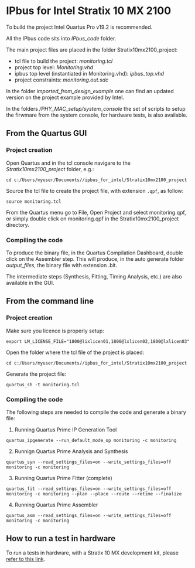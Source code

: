 # IPbus for Intel Stratix 10 MX 2100

To build the project Intel Quartus Pro v19.2 is recommended.

All the IPbus code sits into _IPbus_code_ folder.

The main project files are placed in the folder Stratix10mx2100_project:

- tcl file to build the project: _monitoring.tcl_
- project top level: _Monitoring.vhd_
- ipbus top level (instantiated in Monitoring.vhd): _ipbus_top.vhd_
- project constraints: _monitoring.out.sdc_

In the folder _imported_from_design_example_ one can find an updated version on the project example provided by Intel.

In the folders _/PHY_MAC_setup/system_console_ the set of scripts to setup the firwmare from the system console, for hardware tests, is also available.

## From the Quartus GUI

### Project creation

Open Quartus and in the tcl console navigare to the _Stratix10mx2100_project_ folder, e.g.:

`cd c:/Users/myuser/Documents//ipbus_for_intel/Stratix10mx2100_project`

Source the tcl file to create the project file, with extension `.qpf`, as follow:

`source monitoring.tcl`

From the Quartus menu go to File, Open Project and select monitoring.qpf, or simply double click on monitoring.qpf in the Stratix10mx2100_project directory.

### Compiling the code

To produce the binary file, in the Quartus Compilation Dashboard, double click on the Assembler step.
This will produce, in the auto generate folder _output_files_, the binary file with extension .bit.

The intermediate steps (Synthesis, Fitting, Timing Analysis, etc.) are also available in the GUI.


## From the command line

### Project creation

Make sure you licence is properly setup:

`export LM_LICENSE_FILE="1800@lixlicen01,1800@lxlicen02,1800@lxlicen03"`

Open the folder where the tcl file of the project is placed:

`cd c:/Users/myuser/Documents//ipbus_for_intel/Stratix10mx2100_project`

Generate the project file:

`quartus_sh -t monitoring.tcl`

### Compiling the code

The following steps are needed to compile the code and generate a binary file:

1. Running Quartus Prime IP Generation Tool 

`quartus_ipgenerate --run_default_mode_op monitoring -c monitoring`

2. Runnign Quartus Prime Analysis and Synthesis

`quartus_syn --read_settings_files=on --write_settings_files=off monitoring -c monitoring`

3. Running Quartus Prime Fitter (complete)

`quartus_fit --read_settings_files=on --write_settings_files=off monitoring -c monitoring --plan --place --route --retime --finalize`

4. Running Quartus Prime Assembler

`quartus_asm --read_settings_files=on --write_settings_files=off monitoring -c monitoring`


## How to run a test in hardware

To run a tests in hardware, with a Stratix 10 MX development kit, please [refer to this link](http://prm-fw-docs.web.cern.ch/03_hw_testing/02_ethernet_standalone_tests/).







